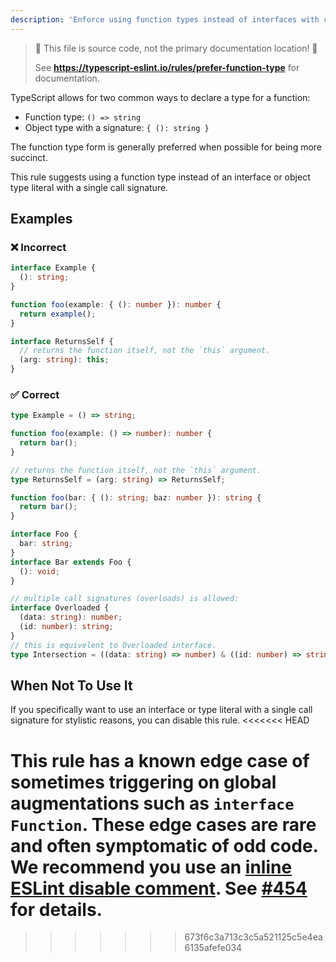 ```yaml
---
description: 'Enforce using function types instead of interfaces with call signatures.'
---
```


> 🛑 This file is source code, not the primary documentation location! 🛑
>
> See **https://typescript-eslint.io/rules/prefer-function-type** for documentation.

TypeScript allows for two common ways to declare a type for a function:

- Function type: `() => string`
- Object type with a signature: `{ (): string }`

The function type form is generally preferred when possible for being more succinct.

This rule suggests using a function type instead of an interface or object type literal with a single call signature.

## Examples

<!--tabs-->

### ❌ Incorrect

```ts
interface Example {
  (): string;
}
```

```ts
function foo(example: { (): number }): number {
  return example();
}
```

```ts
interface ReturnsSelf {
  // returns the function itself, not the `this` argument.
  (arg: string): this;
}
```

### ✅ Correct

```ts
type Example = () => string;
```

```ts
function foo(example: () => number): number {
  return bar();
}
```

```ts
// returns the function itself, not the `this` argument.
type ReturnsSelf = (arg: string) => ReturnsSelf;
```

```ts
function foo(bar: { (): string; baz: number }): string {
  return bar();
}
```

```ts
interface Foo {
  bar: string;
}
interface Bar extends Foo {
  (): void;
}
```

```ts
// multiple call signatures (overloads) is allowed:
interface Overloaded {
  (data: string): number;
  (id: number): string;
}
// this is equivelent to Overloaded interface.
type Intersection = ((data: string) => number) & ((id: number) => string);
```

## When Not To Use It

If you specifically want to use an interface or type literal with a single call signature for stylistic reasons, you can disable this rule.
<<<<<<< HEAD

This rule has a known edge case of sometimes triggering on global augmentations such as `interface Function`.
These edge cases are rare and often symptomatic of odd code.
We recommend you use an [inline ESLint disable comment](https://eslint.org/docs/latest/use/configure/rules#using-configuration-comments-1).
See [#454](https://github.com/typescript-eslint/typescript-eslint/issues/454) for details.
=======
>>>>>>> 673f6c3a713c3c5a521125c5e4ea6135afefe034
